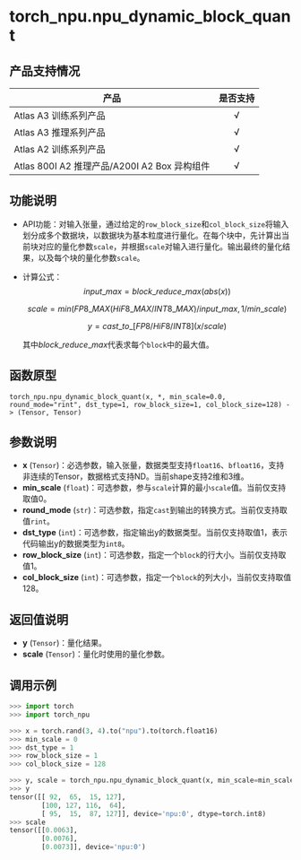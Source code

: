 # torch_npu.npu_dynamic_block_quant

## 产品支持情况

| 产品                                                      | 是否支持 |
| --------------------------------------------------------- | :------: |
| <term>Atlas A3 训练系列产品</term>                        |    √     |
| <term>Atlas A3 推理系列产品</term>                        |    √     |
| <term>Atlas A2 训练系列产品</term>                        |    √     |
| <term>Atlas 800I A2 推理产品/A200I A2 Box 异构组件</term> |    √     |

## 功能说明

-   API功能：对输入张量，通过给定的`row_block_size`和`col_block_size`将输入划分成多个数据块，以数据块为基本粒度进行量化。在每个块中，先计算出当前块对应的量化参数`scale`，并根据`scale`对输入进行量化。输出最终的量化结果，以及每个块的量化参数`scale`。

- 计算公式：
  $$
  input\_max = block\_reduce\_max(abs(x))
  $$

  $$
  scale = min(FP8\_MAX(HiF8\_MAX / INT8\_MAX) / input\_max, 1/min\_scale)
  $$

  $$
  y = cast\_to\_[FP8/HiF8/INT8](x / scale)
  $$

  其中$block\_reduce\_max$代表求每个`block`中的最大值。

## 函数原型

```
torch_npu.npu_dynamic_block_quant(x, *, min_scale=0.0, round_mode="rint", dst_type=1, row_block_size=1, col_block_size=128) -> (Tensor, Tensor)
```

## 参数说明

- **x** (`Tensor`)：必选参数，输入张量，数据类型支持`float16`、`bfloat16`，支持非连续的Tensor，数据格式支持ND。当前shape支持2维和3维。
- **min_scale** (`float`)：可选参数，参与`scale`计算的最小`scale`值。当前仅支持取值0。
- **round_mode** (`str`)：可选参数，指定`cast`到输出的转换方式。当前仅支持取值`rint`。
- **dst_type** (`int`)：可选参数，指定输出y的数据类型。当前仅支持取值1，表示代码输出y的数据类型为`int8`。
- **row_block_size** (`int`)：可选参数，指定一个`block`的行大小。当前仅支持取值1。
- **col_block_size** (`int`)：可选参数，指定一个`block`的列大小，当前仅支持取值128。

## 返回值说明

- **y** (`Tensor`)：量化结果。
- **scale** (`Tensor`)：量化时使用的量化参数。

## 调用示例

  ```python
  >>> import torch
  >>> import torch_npu
  
  >>> x = torch.rand(3, 4).to("npu").to(torch.float16)
  >>> min_scale = 0
  >>> dst_type = 1
  >>> row_block_size = 1
  >>> col_block_size = 128
  
  >>> y, scale = torch_npu.npu_dynamic_block_quant(x, min_scale=min_scale, dst_type=dst_type, row_block_size=row_block_size, col_block_size=col_block_size)
  >>> y
  tensor([[ 92,  65,  15, 127],
          [100, 127, 116,  64],
          [ 95,  15,  87, 127]], device='npu:0', dtype=torch.int8)
  >>> scale
  tensor([[0.0063],
          [0.0076],
          [0.0073]], device='npu:0')
  ```
